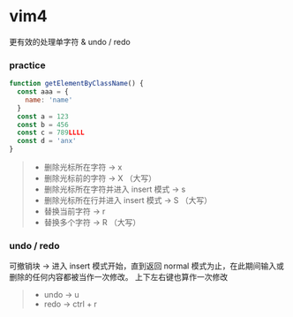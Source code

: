 # vim4

更有效的处理单字符 & undo / redo

### practice

```js
function getElementByClassName() {
  const aaa = {
    name: 'name'
  }
  const a = 123
  const b = 456
  const c = 789LLLL
  const d = 'anx'
}
```

> - 删除光标所在字符 -> x
> - 删除光标前的字符 -> X （大写）
> - 删除光标所在字符并进入 insert 模式 -> s
> - 删除光标所在行并进入 insert 模式 -> S （大写）
> - 替换当前字符 -> r
> - 替换多个字符 -> R （大写）

### undo / redo

可撤销块 -> 进入 insert 模式开始，直到返回 normal 模式为止，在此期间输入或删除的任何内容都被当作一次修改。
上下左右键也算作一次修改

> - undo -> u
> - redo -> ctrl + r
